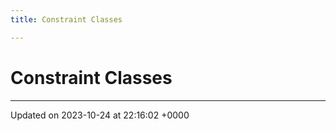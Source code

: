 ```yaml
---
title: Constraint Classes

---
```


# Constraint Classes








-------------------------------

Updated on 2023-10-24 at 22:16:02 +0000